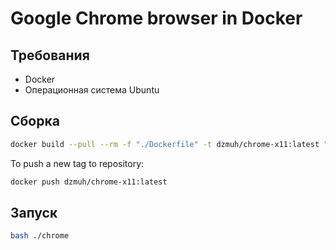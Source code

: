 # Google Chrome browser in Docker

## Требования

- Docker
- Операционная система Ubuntu

## Сборка

``` bash
docker build --pull --rm -f "./Dockerfile" -t dzmuh/chrome-x11:latest "$(pwd)"
```

To push a new tag to repository:

``` bash
docker push dzmuh/chrome-x11:latest
```

## Запуск

``` bash
bash ./chrome
```
